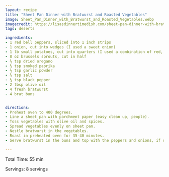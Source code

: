 ```yaml
---
layout: recipe
title: "Sheet Pan Dinner with Bratwurst and Roasted Vegetables"
image: Sheet_Pan_Dinner_with_Bratwurst_and_Roasted_Vegetables.webp
imagecredit: https://lisasdinnertimedish.com/sheet-pan-dinner-with-bratwurst-and-roasted-vegetables/
tags: deserts

ingredients:
- 1 red bell peppers, sliced into 1 inch strips
- 1 onion, cut into wedges (I used a sweet onion)
- 1 lb small potatoes, cut into quarters (I used a combination of red, blue and gold)
- 8 oz brussels sprouts, cut in half
- ½ tsp dried oregano
- ½ tsp smoked paprika
- ½ tsp garlic powder
- ½ tsp salt
- ¼ tsp black pepper
- 2 tbsp olive oil
- 4 fresh bratwurst
- 4 brat buns


directions:
- Preheat oven to 400 degrees.
- Line a sheet pan with parchment paper (easy clean up, people).
- Toss vegetables with olive oil and spices.
- Spread vegetables evenly on sheet pan.
- Nestle bratwurst in the vegetables.
- Roast in preheated oven for 35-40 minutes.
- Serve bratwurst in the buns and top with the peppers and onions, if desired..

---
```


Total Time: 55 min

Servings: 8 servings
